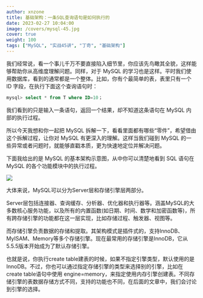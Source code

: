 ```yaml
---
author: xnzone 
title: 基础架构：一条SQL查询语句是如何执行的
date: 2023-02-27 10:04:00
image: /covers/mysql-45.jpg
cover: true
weight: 100
tags: ["MySQL", "实战45讲", "丁奇", "基础架构"]
---
```


我们经常说，看一个事儿千万不要直接陷入细节里，你应该先鸟瞰其全貌，这样能够帮助你从高维度理解问题。同样，对于 MySQL 的学习也是这样。平时我们使用数据库，看到的通常都是一个整体。比如，你有个最简单的表，表里只有一个 ID 字段，在执行下面这个查询语句时：

```sql
mysql> select * from T where ID=10；
```

我们看到的只是输入一条语句，返回一个结果，却不知道这条语句在 MySQL 内部的执行过程。

所以今天我想和你一起把 MySQL 拆解一下，看看里面都有哪些“零件”，希望借由这个拆解过程，让你对 MySQL 有更深入的理解。这样当我们碰到 MySQL 的一些异常或者问题时，就能够直戳本质，更为快速地定位并解决问题。

下面我给出的是 MySQL 的基本架构示意图，从中你可以清楚地看到 SQL 语句在 MySQL 的各个功能模块中的执行过程。

![](https://jihulab.com/xnzone/earth-bear/-/raw/master/mysql-45-struct.jpeg)

大体来说，MySQL可以分为Server层和存储引擎层两部分。

Server层包括连接器、查询缓存、分析器、优化器和执行器等。涵盖MySQL的大多数核心服务功能，以及所有的内置函数(如日期、时间、数学和加密函数等)，所有跨存储引擎的功能都在这一层实现，比如存储过程、触发器、视图等。

而存储引擎负责数据的存储和提取。其架构模式是插件式的，支持InnoDB、MyISAM、Memory等多个存储引擎。现在最常用的存储引擎是InnoDB，它从5.5.5版本开始成为了默认存储引擎。

也就是说，你执行create table建表的时候，如果不指定引擎类型，默认使用的是InnoDB。不过，你也可以通过指定存储引擎的类型来选择别的引擎，比如在create table语句中使用 engine=memory，来指定使用内存引擎创建表。不同存储引擎的表数据存储方式不同，支持的功能也不同，在后面的文章中，我们会讨论到引擎的选择。



